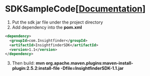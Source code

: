 
# SDKSampleCode[[Documentation](https://docs.google.com/document/d/1ByY8jCDN6e2s2A3IFHWlU_ur-wFMTBgAw3_7qpAKHbg/edit#heading=h.razemzadmvvm)]
1. Put the sdk jar file under the project directory
2. Add dependency into the **pom.xml**
  ```xml
  <dependency>
    <groupId>com.Insightfinder</groupId>
    <artifactId>InsightfinderSDK</artifactId>
    <version>1.1</version>
  </dependency>
  ```
3. Then build: **mvn org.apache.maven.plugins:maven-install-plugin:2.5.2:install-file -Dfile=InsightfinderSDK-1.1.jar**



